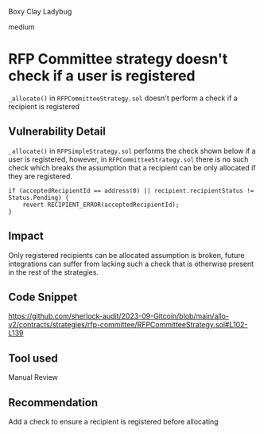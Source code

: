 Boxy Clay Ladybug

medium

# RFP Committee strategy doesn't check if a user is registered
`_allocate()` in `RFPCommitteeStrategy.sol` doesn't perform a check if a recipient is registered
## Vulnerability Detail
`_allocate()` in `RFPSimpleStrategy.sol` performs the check shown below if a user is registered, however, in `RFPCommitteeStrategy.sol` there is no such check which breaks the assumption that a recipient can be only allocated if they are registered. 
```solidity
if (acceptedRecipientId == address(0) || recipient.recipientStatus != Status.Pending) {
    revert RECIPIENT_ERROR(acceptedRecipientId);
}
```
## Impact
Only registered recipients can be allocated assumption is broken, future integrations can suffer from lacking such a check that is otherwise present in the rest of the strategies. 
## Code Snippet
https://github.com/sherlock-audit/2023-09-Gitcoin/blob/main/allo-v2/contracts/strategies/rfp-committee/RFPCommitteeStrategy.sol#L102-L139
## Tool used

Manual Review

## Recommendation
Add a check to ensure a recipient is registered before allocating
